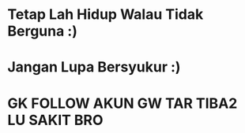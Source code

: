 # Tetap Lah Hidup Walau  Tidak Berguna :)

# Jangan Lupa Bersyukur :)

# GK FOLLOW AKUN GW TAR TIBA2 LU SAKIT BRO
